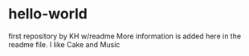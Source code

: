 # hello-world
first repository by KH w/readme
More information is added here in the readme file. I like Cake and Music

